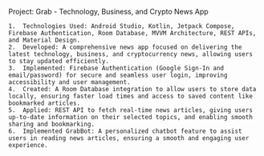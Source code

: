 Project: Grab - Technology, Business, and Crypto News App

	1.	Technologies Used: Android Studio, Kotlin, Jetpack Compose, Firebase Authentication, Room Database, MVVM Architecture, REST APIs, and Material Design.
	2.	Developed: A comprehensive news app focused on delivering the latest technology, business, and cryptocurrency news, allowing users to stay updated efficiently.
	3.	Implemented: Firebase Authentication (Google Sign-In and email/password) for secure and seamless user login, improving accessibility and user management.
	4.	Created: A Room Database integration to allow users to store data locally, ensuring faster load times and access to saved content like bookmarked articles.
	5.	Applied: REST API to fetch real-time news articles, giving users up-to-date information on their selected topics, and enabling smooth sharing and bookmarking.
	6.	Implemented GrabBot: A personalized chatbot feature to assist users in reading news articles, ensuring a smooth and engaging user experience.

 
